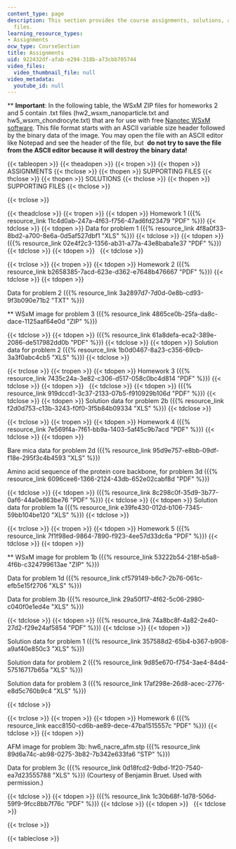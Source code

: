 ```yaml
---
content_type: page
description: This section provides the course assignments, solutions, and supporting
  files.
learning_resource_types:
- Assignments
ocw_type: CourseSection
title: Assignments
uid: 922432df-afab-e294-318b-a73cbb705744
video_files:
  video_thumbnail_file: null
video_metadata:
  youtube_id: null
---
```


\*\* **Important**: In the following table, the WSxM ZIP files for homeworks 2 and 5 contain .txt files (hw2\_wsxm\_nanoparticle.txt and hw5\_wsxm\_chondrocyte.txt) that are for use with free [Nanotec WSxM software](https://www.ncbi.nlm.nih.gov/pubmed/17503926). This file format starts with an ASCII variable size header followed by the binary data of the image. You may open the file with an ASCII editor like Notepad and see the header of the file, but  **do not try to save the file from the ASCII editor because it will destroy the binary data!**

{{< tableopen >}}
{{< theadopen >}}
{{< tropen >}}
{{< thopen >}}
ASSIGNMENTS
{{< thclose >}}
{{< thopen >}}
SUPPORTING FILES
{{< thclose >}}
{{< thopen >}}
SOLUTIONS
{{< thclose >}}
{{< thopen >}}
SUPPORTING FILES
{{< thclose >}}

{{< trclose >}}

{{< theadclose >}}
{{< tropen >}}
{{< tdopen >}}
Homework 1 ({{% resource_link 11c4d0ab-247a-4f63-f756-47ad6fd23479 "PDF" %}})
{{< tdclose >}}
{{< tdopen >}}
Data for problem 1 ({{% resource_link 4f8a0f33-8bd2-a700-8e6a-0d5af527dbf1 "XLS" %}})
{{< tdclose >}}
{{< tdopen >}}
({{% resource_link 02e4f2c3-1356-ab31-a77a-43e8baba1e37 "PDF" %}})
{{< tdclose >}}
{{< tdopen >}}
 
{{< tdclose >}}

{{< trclose >}}
{{< tropen >}}
{{< tdopen >}}
Homework 2 ({{% resource_link b2658385-7acd-623e-d362-e7648b476667 "PDF" %}})
{{< tdclose >}}
{{< tdopen >}}


Data for problem 2 ({{% resource_link 3a2897d7-7d0d-0e8b-cd93-9f3b090e71b2 "TXT" %}})

\*\* WSxM image for problem 3 ({{% resource_link 4865ce0b-25fa-da8c-dace-1125aaf64e0d "ZIP" %}})


{{< tdclose >}}
{{< tdopen >}}
({{% resource_link 61a8defa-eca2-389e-2086-de517982dd0b "PDF" %}})
{{< tdclose >}}
{{< tdopen >}}
Solution data for problem 2 ({{% resource_link 1b0d0467-8a23-c356-69cb-3a3f0abc4cb5 "XLS" %}})
{{< tdclose >}}

{{< trclose >}}
{{< tropen >}}
{{< tdopen >}}
Homework 3 ({{% resource_link 7435c24a-3e82-c306-d517-058c0bc4d814 "PDF" %}})
{{< tdclose >}}
{{< tdopen >}}
 
{{< tdclose >}}
{{< tdopen >}}
({{% resource_link 919dccd1-3c37-2133-07b5-f910929b106d "PDF" %}})
{{< tdclose >}}
{{< tdopen >}}
Solution data for problem 2b ({{% resource_link f2d0d753-c13b-3243-f0f0-3f5b84b09334 "XLS" %}})
{{< tdclose >}}

{{< trclose >}}
{{< tropen >}}
{{< tdopen >}}
Homework 4 ({{% resource_link 7e569f4a-7f61-bb9a-1403-5af45c9b7acd "PDF" %}})
{{< tdclose >}}
{{< tdopen >}}


Bare mica data for problem 2d ({{% resource_link 95d9e757-e8bb-09df-f18e-295f3c4b4593 "XLS" %}})

Amino acid sequence of the protein core backbone, for problem 3d ({{% resource_link 6096cee6-1366-2124-43db-652e02cabf8d "PDF" %}})


{{< tdclose >}}
{{< tdopen >}}
({{% resource_link 8c298c0f-35d9-3b77-0af6-44a0e863be76 "PDF" %}})
{{< tdclose >}}
{{< tdopen >}}
Solution data for problem 1a ({{% resource_link e39fe430-012d-b106-7345-59bb104be120 "XLS" %}})
{{< tdclose >}}

{{< trclose >}}
{{< tropen >}}
{{< tdopen >}}
Homework 5 ({{% resource_link 7f1f98ed-9864-7890-f923-4ee57d33dc6a "PDF" %}})
{{< tdclose >}}
{{< tdopen >}}


\*\* WSxM image for problem 1b ({{% resource_link 53222b54-218f-b5a8-4f6b-c324799613ae "ZIP" %}})

Data for problem 1d ({{% resource_link cf579149-b6c7-2b76-061c-efb5e15f2706 "XLS" %}})

Data for problem 3b ({{% resource_link 29a50f17-4f62-5c06-2980-c040f0e1ed4e "XLS" %}})


{{< tdclose >}}
{{< tdopen >}}
({{% resource_link 74a8bc8f-4a82-2e40-27d2-f29e24af5854 "PDF" %}})
{{< tdclose >}}
{{< tdopen >}}


Solution data for problem 1 ({{% resource_link 357588d2-65b4-b367-b908-a9af40e850c3 "XLS" %}})

Solution data for problem 2 ({{% resource_link 9d85e670-f754-3ae4-84d4-57516717b65a "XLS" %}})

Solution data for problem 3 ({{% resource_link 17af298e-26d8-acec-2776-e8d5c760b9c4 "XLS" %}})


{{< tdclose >}}

{{< trclose >}}
{{< tropen >}}
{{< tdopen >}}
Homework 6 ({{% resource_link eacc8150-cd6b-ae89-dece-47ba1515557c "PDF" %}})
{{< tdclose >}}
{{< tdopen >}}


AFM image for problem 3b: hw6\_nacre\_afm.stp ({{% resource_link 89d6a74c-ab98-0275-3b82-7b342e633fa6 "STP" %}})

Data for problem 3c ({{% resource_link 0d18fcd2-9dbd-1f20-7540-ea7d23555788 "XLS" %}}) (Courtesy of Benjamin Bruet. Used with permission.)


{{< tdclose >}}
{{< tdopen >}}
({{% resource_link 1c30b68f-1d78-506d-59f9-9fcc8bb7f76c "PDF" %}})
{{< tdclose >}}
{{< tdopen >}}
 
{{< tdclose >}}

{{< trclose >}}

{{< tableclose >}}